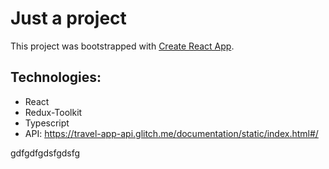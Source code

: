 # Just a project

This project was bootstrapped with [Create React App](https://github.com/facebook/create-react-app).

## Technologies:
- React
- Redux-Toolkit
- Typescript
- API: https://travel-app-api.glitch.me/documentation/static/index.html#/ 

gdfgdfgdsfgdsfg
